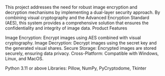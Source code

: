 This project addresses the need for robust image encryption and decryption mechanisms by implementing a dual-layer security approach. By combining visual cryptography and the Advanced Encryption Standard (AES), this system provides a comprehensive solution that ensures the confidentiality and integrity of image data.
Product Features

Image Encryption: Encrypt images using AES combined with visual cryptography.
Image Decryption: Decrypt images using the secret key and the generated visual shares.
Secure Storage: Encrypted images are stored securely, ensuring data privacy.
Cross-Platform: Compatible with Windows, Linux, and MacOS.

Python 3.11 or above
Libraries: Pillow, NumPy, PyCryptodome, Tkinter
